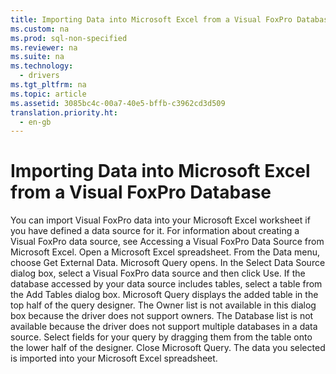 ```yaml
---
title: Importing Data into Microsoft Excel from a Visual FoxPro Database
ms.custom: na
ms.prod: sql-non-specified
ms.reviewer: na
ms.suite: na
ms.technology: 
  - drivers
ms.tgt_pltfrm: na
ms.topic: article
ms.assetid: 3085bc4c-00a7-40e5-bffb-c3962cd3d509
translation.priority.ht: 
  - en-gb
---
```

# Importing Data into Microsoft Excel from a Visual FoxPro Database
<?xml version="1.0" encoding="utf-8"?>
<developerConceptualDocument xmlns="http://ddue.schemas.microsoft.com/authoring/2003/5" xmlns:xlink="http://www.w3.org/1999/xlink" xmlns:xsi="http://www.w3.org/2001/XMLSchema-instance" xsi:schemaLocation="http://ddue.schemas.microsoft.com/authoring/2003/5 http://dduestorage.blob.core.windows.net/ddueschema/developer.xsd">
  <introduction>
    <para>You can import Visual FoxPro data into your Microsoft Excel worksheet if you have defined a data source for it. For information about creating a Visual FoxPro data source, see <legacyLink xlink:href="2c143020-0403-4592-80e0-84229f3d40be">Accessing a Visual FoxPro Data Source from Microsoft Excel</legacyLink>.</para>
    <procedure>
      <title>To import Visual FoxPro data into an Microsoft Excel worksheet</title>
      <steps class="ordered">
        <step>
          <content>
            <para>Open a Microsoft Excel spreadsheet.</para>
          </content>
        </step>
        <step>
          <content>
            <para>From the Data menu, choose Get External Data. Microsoft Query opens.</para>
          </content>
        </step>
        <step>
          <content>
            <para>In the Select Data Source dialog box, select a Visual FoxPro data source and then click Use.</para>
          </content>
        </step>
        <step>
          <content>
            <para>If the database accessed by your data source includes tables, select a table from the Add Tables dialog box. Microsoft Query displays the added table in the top half of the query designer. </para>
            <alert class="note">
              <para>The Owner list is not available in this dialog box because the driver does not support owners. The Database list is not available because the driver does not support multiple databases in a data source.</para>
            </alert>
          </content>
        </step>
        <step>
          <content>
            <para>Select fields for your query by dragging them from the table onto the lower half of the designer.</para>
          </content>
        </step>
        <step>
          <content>
            <para>Close Microsoft Query. The data you selected is imported into your Microsoft Excel spreadsheet.</para>
          </content>
        </step>
      </steps>
    </procedure>
  </introduction>
  <relatedTopics />
</developerConceptualDocument>